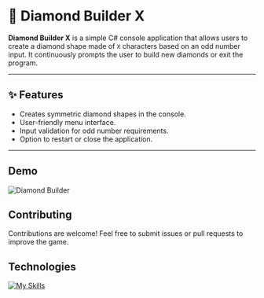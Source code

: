 ﻿# 💎 Diamond Builder X

**Diamond Builder X** is a simple C# console application that allows users to create a diamond shape made of `X` characters based on an odd number input. It continuously prompts the user to build new diamonds or exit the program.

---

## ✨ Features

- Creates symmetric diamond shapes in the console.
- User-friendly menu interface.
- Input validation for odd number requirements.
- Option to restart or close the application.

---

## Demo

![Diamond Builder](https://i.imgur.com/znqcsHR.gif)


## Contributing

Contributions are welcome! Feel free to submit issues or pull requests to improve the game.

## Technologies 

[![My Skills](https://skillicons.dev/icons?i=git,github,cs,dotnet,visualstudio)](https://skillicons.dev)
